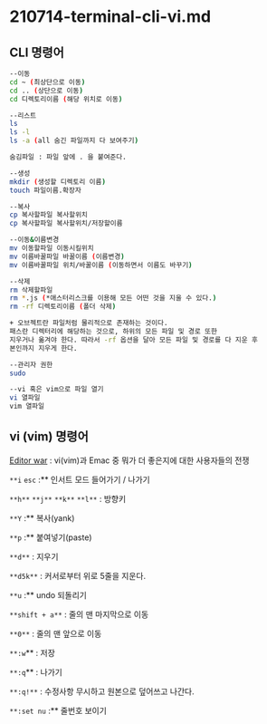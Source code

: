 # 210714-terminal-cli-vi.md

## CLI 명령어

```bash
--이동
cd ~ (최상단으로 이동)
cd .. (상단으로 이동)
cd 디렉토리이름 (해당 위치로 이동)

--리스트
ls
ls -l
ls -a (all 숨긴 파일까지 다 보여주기)

숨김파일 : 파일 앞에 . 을 붙여준다.

--생성
mkdir (생성할 디렉토리 이름)
touch 파일이름.확장자

--복사
cp 복사할파일 복사할위치
cp 복사할파일 복사할위치/저장할이름

--이동&이름변경
mv 이동할파일 이동시킬위치
mv 이름바꿀파일 바꿀이름 (이름변경)
mv 이름바꿀파일 위치/바꿀이름 (이동하면서 이름도 바꾸기)

--삭제
rm 삭제할파일
rm *.js (*애스터리스크를 이용해 모든 어떤 것을 지울 수 있다.)
rm -rf 디렉토리이름 (폴더 삭제)

+ 오브젝트란 파일처럼 물리적으로 존재하는 것이다.
패스란 디렉터리에 해당하는 것으로, 하위의 모든 파일 및 경로 또한
지우거나 옮겨야 한다. 따라서 -rf 옵션을 달아 모든 파일 및 경로를 다 지운 후
본인까지 지우게 한다.

--관리자 권한
sudo

--vi 혹은 vim으로 파일 열기
vi 열파일
vim 열파일
```

## vi (vim) 명령어

[Editor war](https://en.wikipedia.org/wiki/Editor_war) : vi(vim)과 Emac 중 뭐가 더 좋은지에 대한 사용자들의 전쟁

`**i` `esc` :\*\* 인서트 모드 들어가기 / 나가기

`**h**` `**j**` `**k**` `**l**` : 방향키

`**Y` :\*\* 복사(yank)

`**p` :\*\* 붙여넣기(paste)

`**d**` : 지우기

`**d5k**` : 커서로부터 위로 5줄을 지운다.

`**u` :\*\* undo 되돌리기

`**shift + a**` : 줄의 맨 마지막으로 이동

`**0**` : 줄의 맨 앞으로 이동

`**:w`\*\* : 저장

`**:q`\*\* : 나가기

`**:q!**` : 수정사항 무시하고 원본으로 덮어쓰고 나간다.

`**:set nu` :\*\* 줄번호 보이기
